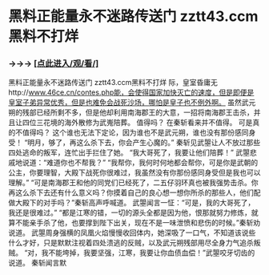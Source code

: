 # 黑料正能量永不迷路传送门 zztt43.ccm黑料不打烊

### →→→ <a href="http://3t3e.com/index.html">[点此进入/观/看/]</a>

黑料正能量永不迷路传送门 zztt43.ccm黑料不打烊
际，皇室昏庸无http://www.46ce.cn/contes.php能，会使得国家加快灭亡的速度，但是即便是皇室子弟异常优秀，但是也难免会战死沙场，哪怕是皇子也不例外啊。
    虽然武元朔的残部已经所剩不多，但是他却利用南海郡王的大意，一招将南海郡王击杀，并且让四位三花境的海外散修为武嵬陪葬。
    值得吗？
    在秦斩看来并不值得。
    可是真的不值得吗？
    这个谁也无法下定论，因为谁也不是武元朔，谁也没有那份感同身受！
    “明月，够了，再这么杀下去，你会产生心魔的。”
    秦斩见武曌让人不放过那些四处逃命的叛军，连忙出手拦住了她。
    “我大哥死了，我要让他们陪葬！”
    武曌悲戚地说道：“难道你也不帮我？”
    “我帮你，我何时何地都会帮你，可是你是武朝的公主，你要理智，大殿下战死你很难过，我虽然没有你那份感同身受但是我也可以理解。”
    “可是南海郡王和他的同党们已经死了，二五仔羽环真也被我强势击杀。你再这么杀下去还有什么意义吗？你摸着自己的良心想一想你所杀的那些人，他们配做大殿下的对手吗？”秦斩高声呼喊道。
    武曌闻言一怔：“可是，我的大哥死了，我还是很难过。”
    “都是江寒的错，一切的源头全都是因为他，恨那就努力修炼，就算不能亲手杀了他，也要撑到陛下出关，现在不是一味泄愤和悲伤的时候。”秦斩劝说道。
    武曌周身强横的凤凰火焰慢慢收回体内，她深吸了一口气，不知道该说些什么才好，只是默默注视着四处溃逃的反贼，以及武元朔残部用尽全身力气追杀叛贼。
    “对，我不能垮掉，我要坚强，江寒，我要让你血债血偿！”武曌咬牙切齿的说道。
    秦斩闻言默
